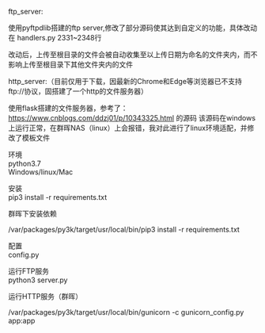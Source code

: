 
ftp_server:

使用pyftpdlib搭建的ftp server,修改了部分源码使其达到自定义的功能，具体改动在
handlers.py
2331~2348行

改动后，上传至根目录的文件会被自动收集至以上传日期为命名的文件夹内，而不影响上传至根目录下其他文件夹内的文件

http_server:（目前仅用于下载，因最新的Chrome和Edge等浏览器已不支持ftp://协议，固搭建了一个http的文件服务器）

使用flask搭建的文件服务器，参考了：https://www.cnblogs.com/ddzj01/p/10343325.html 的源码
该源码在windows上运行正常，在群晖NAS（linux）上会报错，我对此进行了linux环境适配，并修改了模板文件



环境  
python3.7  
Windows/linux/Mac

安装  
pip3 install -r requirements.txt

群晖下安装依赖

/var/packages/py3k/target/usr/local/bin/pip3 install -r requirements.txt

配置  
config.py

运行FTP服务  
python3 server.py

运行HTTP服务（群晖）

/var/packages/py3k/target/usr/local/bin/gunicorn -c gunicorn_config.py app:app
